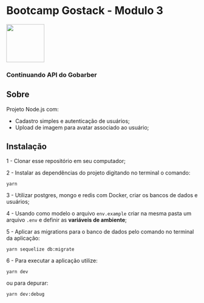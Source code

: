 # Bootcamp Gostack - Modulo 3
<img height="100px" src="https://repository-images.githubusercontent.com/240039692/27973e80-4dee-11ea-89d7-880bb9842074">

### Continuando API do Gobarber

## **Sobre**
Projeto Node.js com:
- Cadastro simples e autenticação de usuários;
- Upload de imagem para avatar associado ao usuário; 

## **Instalação** 
1 - Clonar esse repositório em seu computador;

2 - Instalar as dependências do projeto digitando no terminal o comando:

    yarn
    
3 - Utilizar postgres, mongo e redis com Docker, criar os bancos de dados e usuários;

4 - Usando como modelo o arquivo `env.example` criar na mesma pasta um arquivo `.env` e definir as **variáveis de ambiente**;
  
5 - Aplicar as migrations para o banco de dados pelo comando no terminal da aplicação:

    yarn sequelize db:migrate
    
6 - Para executar a aplicação utilize:

    yarn dev

  ou para depurar:

    yarn dev:debug
  
